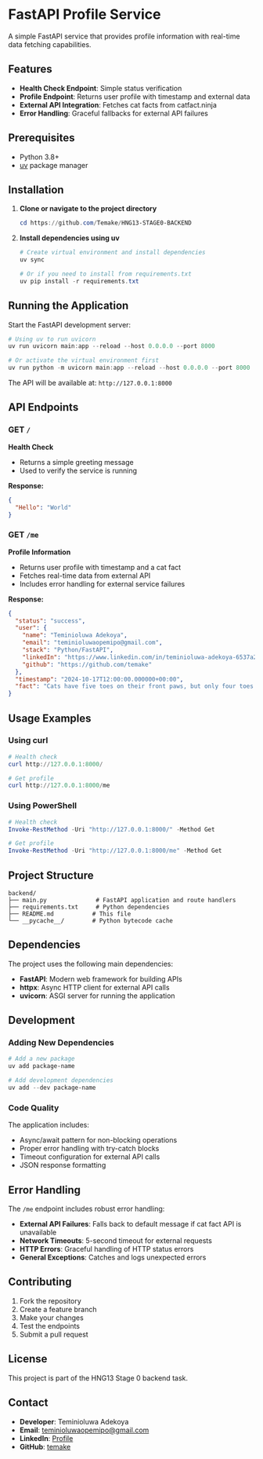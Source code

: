 # FastAPI Profile Service

A simple FastAPI service that provides profile information with real-time data fetching capabilities.

## Features

- **Health Check Endpoint**: Simple status verification
- **Profile Endpoint**: Returns user profile with timestamp and external data
- **External API Integration**: Fetches cat facts from catfact.ninja
- **Error Handling**: Graceful fallbacks for external API failures

## Prerequisites

- Python 3.8+
- [uv](https://github.com/astral-sh/uv) package manager

## Installation

1. **Clone or navigate to the project directory**
   ```powershell
   cd https://github.com/Temake/HNG13-STAGE0-BACKEND
   ```

2. **Install dependencies using uv**
   ```powershell
   # Create virtual environment and install dependencies
   uv sync
   
   # Or if you need to install from requirements.txt
   uv pip install -r requirements.txt
   ```

## Running the Application

Start the FastAPI development server:

```powershell
# Using uv to run uvicorn
uv run uvicorn main:app --reload --host 0.0.0.0 --port 8000

# Or activate the virtual environment first
uv run python -m uvicorn main:app --reload --host 0.0.0.0 --port 8000
```

The API will be available at: `http://127.0.0.1:8000`

## API Endpoints

### GET `/`
**Health Check**
- Returns a simple greeting message
- Used to verify the service is running

**Response:**
```json
{
  "Hello": "World"
}
```

### GET `/me`
**Profile Information**
- Returns user profile with timestamp and a cat fact
- Fetches real-time data from external API
- Includes error handling for external service failures

**Response:**
```json
{
  "status": "success",
  "user": {
    "name": "Teminioluwa Adekoya",
    "email": "teminioluwaopemipo@gmail.com",
    "stack": "Python/FastAPI",
    "linkedIn": "https://www.linkedin.com/in/teminioluwa-adekoya-6537a2294/",
    "github": "https://github.com/temake"
  },
  "timestamp": "2024-10-17T12:00:00.000000+00:00",
  "fact": "Cats have five toes on their front paws, but only four toes on their back paws."
}
```

## Usage Examples

### Using curl
```powershell
# Health check
curl http://127.0.0.1:8000/

# Get profile
curl http://127.0.0.1:8000/me
```

### Using PowerShell
```powershell
# Health check
Invoke-RestMethod -Uri "http://127.0.0.1:8000/" -Method Get

# Get profile
Invoke-RestMethod -Uri "http://127.0.0.1:8000/me" -Method Get
```

## Project Structure

```
backend/
├── main.py              # FastAPI application and route handlers
├── requirements.txt     # Python dependencies
├── README.md           # This file
└── __pycache__/        # Python bytecode cache
```

## Dependencies

The project uses the following main dependencies:
- **FastAPI**: Modern web framework for building APIs
- **httpx**: Async HTTP client for external API calls
- **uvicorn**: ASGI server for running the application

## Development

### Adding New Dependencies
```powershell
# Add a new package
uv add package-name

# Add development dependencies
uv add --dev package-name
```

### Code Quality
The application includes:
- Async/await pattern for non-blocking operations
- Proper error handling with try-catch blocks
- Timeout configuration for external API calls
- JSON response formatting

## Error Handling

The `/me` endpoint includes robust error handling:
- **External API Failures**: Falls back to default message if cat fact API is unavailable
- **Network Timeouts**: 5-second timeout for external requests
- **HTTP Errors**: Graceful handling of HTTP status errors
- **General Exceptions**: Catches and logs unexpected errors

## Contributing

1. Fork the repository
2. Create a feature branch
3. Make your changes
4. Test the endpoints
5. Submit a pull request

## License

This project is part of the HNG13 Stage 0 backend task.

## Contact

- **Developer**: Teminioluwa Adekoya
- **Email**: teminioluwaopemipo@gmail.com
- **LinkedIn**: [Profile](https://www.linkedin.com/in/teminioluwa-adekoya-6537a2294/)
- **GitHub**: [temake](https://github.com/temake)